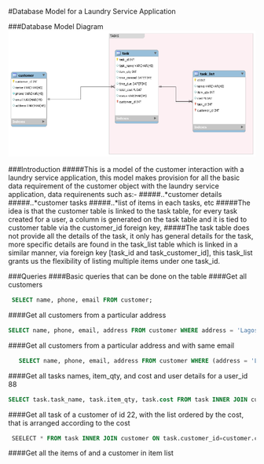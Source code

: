 #Database Model for a Laundry Service Application

###Database Model Diagram
![alt text](https://github.com/kigold/assignment-database-model/blob/development/db_model.png "Logo Title Text 1")

###Introduction
#####This is a model of the customer interaction with a laundry service application, this model makes provision for all the basic data requirement of the customer object with the laundry service application, data requirenents such as:-
#####..*customer details
#####..*customer tasks
#####..*list of items in each tasks, etc
#####The idea is that the customer table is linked to the task table, for every task  created for a user, a column is generated on the task table and it is tied to customer table via the customer_id foreign key, 
#####The task table does not provide all the details of the task, it only has general details for the task, more specific details are found in the task_list table which is linked in a similar manner, via foreign key [task_id and task_customer_id], this task_list grants us the flexibility of listing multiple items under one task_id.

###Queries
####Basic queries that can be done on the table
####Get all customers
```sql
 SELECT name, phone, email FROM customer;
```

####Get all customers from a particular address
```sql
SELECT name, phone, email, address FROM customer WHERE address = 'Lagos Street';
```

####Get all customers from a particular address and with same email
```sql
   SELECT name, phone, email, address FROM customer WHERE (address = 'Lagos' Street) AND (email = 'myemail@mail.com');
```

####Get all tasks names, item_qty, and cost and user details for a user_id 88
```sql
SELECT task.task_name, task.item_qty, task.cost FROM task INNER JOIN customer ON task.customer_id=customer.customer_id WHERE task.customer_id='88';
```

####Get all task of a customer of id 22, with the list ordered by the cost, that is arranged according to the cost
```sql
 SEELECT * FROM task INNER JOIN customer ON task.customer_id=customer.customer_id WHERE task.customer_id='22' ORDER BY task.total_cost;
```

####Get all the items of and a customer in item list
```sql SELECT * FROM task_list INNER JOIN task ON task.customer_is=task_list.customer_id ORDER BY task.customer_id;
```





